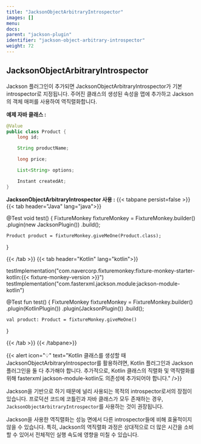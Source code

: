 ```yaml
---
title: "JacksonObjectArbitraryIntrospector"
images: []
menu:
docs:
parent: "jackson-plugin"
identifier: "jackson-object-arbitrary-introspector"
weight: 72
---
```


## JacksonObjectArbitraryIntrospector
Jackson 플러그인이 추가되면 JacksonObjectArbitraryIntrospector가 기본 introspector로 지정됩니다. 
주어진 클래스의 생성된 속성을 맵에 추가하고 Jackson의 객체 매퍼를 사용하여 역직렬화합니다.

**예제 자바 클래스 :**
```java
@Value
public class Product {
    long id;

    String productName;

    long price;

    List<String> options;

    Instant createdAt;
}
```

**JacksonObjectArbitraryIntrospector 사용 :**
{{< tabpane persist=false >}}
{{< tab header="Java" lang="java">}}

@Test
void test() {
FixtureMonkey fixtureMonkey = FixtureMonkey.builder()
.plugin(new JacksonPlugin())
.build();

    Product product = fixtureMonkey.giveMeOne(Product.class);
}

{{< /tab >}}
{{< tab header="Kotlin" lang="kotlin">}}

testImplementation("com.navercorp.fixturemonkey:fixture-monkey-starter-kotlin:{{< fixture-monkey-version >}}")
testImplementation("com.fasterxml.jackson.module:jackson-module-kotlin")

@Test
fun test() {
FixtureMonkey fixtureMonkey = FixtureMonkey.builder()
.plugin(KotlinPlugin())
.plugin(JacksonPlugin())
.build();

    val product: Product = fixtureMonkey.giveMeOne()
}

{{< /tab >}}
{{< /tabpane>}}

{{< alert icon="💡" text="Kotlin 클래스를 생성할 때 JacksonObjectArbitraryIntrospector를 활용하려면, Kotlin 플러그인과 Jackson 플러그인을 둘 다 추가해야 합니다. 추가적으로, Kotlin 클래스의 직렬화 및 역직렬화를 위해 fasterxml jackson-module-kotlin도 의존성에 추가되어야 합니다." />}}

Jackson을 기반으로 하기 때문에 널리 사용되는 목적의 introspector로서의 장점이 있습니다.
프로덕션 코드에 코틀린과 자바 클래스가 모두 존재하는 경우, `JacksonObjectArbitraryIntrospector`를 사용하는 것이 권장됩니다.

Jackson을 사용한 역직렬화는 성능 면에서 다른 introspector들에 비해 효율적이지 않을 수 있습니다. 특히, Jackson의 역직렬화 과정은 상대적으로 더 많은 시간을 소비할 수 있어서 전체적인 실행 속도에 영향을 미칠 수 있습니다.
